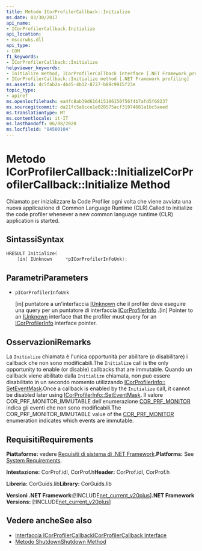 ```yaml
---
title: Metodo ICorProfilerCallback::Initialize
ms.date: 03/30/2017
api_name:
- ICorProfilerCallback.Initialize
api_location:
- mscorwks.dll
api_type:
- COM
f1_keywords:
- ICorProfilerCallback::Initialize
helpviewer_keywords:
- Initialize method, ICorProfilerCallback interface [.NET Framework profiling]
- ICorProfilerCallback::Initialize method [.NET Framework profiling]
ms.assetid: dc5fab2a-4b45-4b12-8727-b89c9915f23e
topic_type:
- apiref
ms.openlocfilehash: ea4fc8ab39d616415106150f56f4b7afd5f68237
ms.sourcegitcommit: da21fc5a8cce1e028575acf31974681a1bc5aeed
ms.translationtype: MT
ms.contentlocale: it-IT
ms.lasthandoff: 06/08/2020
ms.locfileid: "84500104"
---
```

# <a name="icorprofilercallbackinitialize-method"></a><span data-ttu-id="10859-102">Metodo ICorProfilerCallback::Initialize</span><span class="sxs-lookup"><span data-stu-id="10859-102">ICorProfilerCallback::Initialize Method</span></span>
<span data-ttu-id="10859-103">Chiamato per inizializzare la Code Profiler ogni volta che viene avviata una nuova applicazione di Common Language Runtime (CLR).</span><span class="sxs-lookup"><span data-stu-id="10859-103">Called to initialize the code profiler whenever a new common language runtime (CLR) application is started.</span></span>  
  
## <a name="syntax"></a><span data-ttu-id="10859-104">Sintassi</span><span class="sxs-lookup"><span data-stu-id="10859-104">Syntax</span></span>  
  
```cpp  
HRESULT Initialize(  
    [in] IUnknown     *pICorProfilerInfoUnk);  
```  
  
## <a name="parameters"></a><span data-ttu-id="10859-105">Parametri</span><span class="sxs-lookup"><span data-stu-id="10859-105">Parameters</span></span>

- `pICorProfilerInfoUnk`

  <span data-ttu-id="10859-106">\[in] puntatore a un'interfaccia [IUnknown](/cpp/atl/iunknown) che il profiler deve eseguire una query per un puntatore di interfaccia [ICorProfilerInfo](icorprofilerinfo-interface.md) .</span><span class="sxs-lookup"><span data-stu-id="10859-106">\[in] Pointer to an [IUnknown](/cpp/atl/iunknown) interface that the profiler must query for an [ICorProfilerInfo](icorprofilerinfo-interface.md) interface pointer.</span></span>  

## <a name="remarks"></a><span data-ttu-id="10859-107">Osservazioni</span><span class="sxs-lookup"><span data-stu-id="10859-107">Remarks</span></span>  
 <span data-ttu-id="10859-108">La `Initialize` chiamata è l'unica opportunità per abilitare (o disabilitare) i callback che non sono modificabili.</span><span class="sxs-lookup"><span data-stu-id="10859-108">The `Initialize` call is the only opportunity to enable (or disable) callbacks that are immutable.</span></span> <span data-ttu-id="10859-109">Quando un callback viene abilitato dalla `Initialize` chiamata, non può essere disabilitato in un secondo momento utilizzando [ICorProfilerInfo:: SetEventMask](icorprofilerinfo-seteventmask-method.md).</span><span class="sxs-lookup"><span data-stu-id="10859-109">Once a callback is enabled by the `Initialize` call, it cannot be disabled later using [ICorProfilerInfo::SetEventMask](icorprofilerinfo-seteventmask-method.md).</span></span> <span data-ttu-id="10859-110">Il valore COR_PRF_MONITOR_IMMUTABLE dell'enumerazione [COR_PRF_MONITOR](cor-prf-monitor-enumeration.md) indica gli eventi che non sono modificabili.</span><span class="sxs-lookup"><span data-stu-id="10859-110">The COR_PRF_MONITOR_IMMUTABLE value of the [COR_PRF_MONITOR](cor-prf-monitor-enumeration.md) enumeration indicates which events are immutable.</span></span>  
  
## <a name="requirements"></a><span data-ttu-id="10859-111">Requisiti</span><span class="sxs-lookup"><span data-stu-id="10859-111">Requirements</span></span>  
 <span data-ttu-id="10859-112">**Piattaforme:** vedere [Requisiti di sistema di .NET Framework](../../get-started/system-requirements.md).</span><span class="sxs-lookup"><span data-stu-id="10859-112">**Platforms:** See [System Requirements](../../get-started/system-requirements.md).</span></span>  
  
 <span data-ttu-id="10859-113">**Intestazione:** CorProf.idl, CorProf.h</span><span class="sxs-lookup"><span data-stu-id="10859-113">**Header:** CorProf.idl, CorProf.h</span></span>  
  
 <span data-ttu-id="10859-114">**Libreria:** CorGuids.lib</span><span class="sxs-lookup"><span data-stu-id="10859-114">**Library:** CorGuids.lib</span></span>  
  
 <span data-ttu-id="10859-115">**Versioni .NET Framework:**[!INCLUDE[net_current_v20plus](../../../../includes/net-current-v20plus-md.md)]</span><span class="sxs-lookup"><span data-stu-id="10859-115">**.NET Framework Versions:** [!INCLUDE[net_current_v20plus](../../../../includes/net-current-v20plus-md.md)]</span></span>  
  
## <a name="see-also"></a><span data-ttu-id="10859-116">Vedere anche</span><span class="sxs-lookup"><span data-stu-id="10859-116">See also</span></span>

- [<span data-ttu-id="10859-117">Interfaccia ICorProfilerCallback</span><span class="sxs-lookup"><span data-stu-id="10859-117">ICorProfilerCallback Interface</span></span>](icorprofilercallback-interface.md)
- [<span data-ttu-id="10859-118">Metodo Shutdown</span><span class="sxs-lookup"><span data-stu-id="10859-118">Shutdown Method</span></span>](icorprofilercallback-shutdown-method.md)

